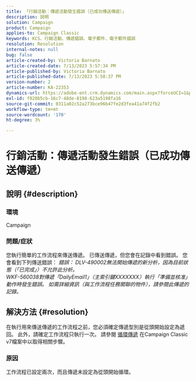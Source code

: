 ```yaml
---
title: 「行銷活動：傳遞活動發生錯誤（已成功傳送傳遞）」
description: 說明
solution: Campaign
product: Campaign
applies-to: Campaign Classic
keywords: KCS、行銷活動、傳遞錯誤、電子郵件、電子郵件錯誤
resolution: Resolution
internal-notes: null
bug: false
article-created-by: Victoria Barnato
article-created-date: 7/13/2023 5:57:34 PM
article-published-by: Victoria Barnato
article-published-date: 7/13/2023 5:58:37 PM
version-number: 2
article-number: KA-22353
dynamics-url: https://adobe-ent.crm.dynamics.com/main.aspx?forceUCI=1&pagetype=entityrecord&etn=knowledgearticle&id=b31db8bc-a621-ee11-9cbe-6045bd006295
exl-id: f020b5cb-16c7-48de-8198-623a5198fa16
source-git-commit: 0311a02c52a273bce96b47fe2d3fea41a74f2fb2
workflow-type: tm+mt
source-wordcount: '170'
ht-degree: 3%

---
```


# 行銷活動：傳遞活動發生錯誤（已成功傳送傳遞）

## 說明 {#description}


### 環境

Campaign

### 問題/症狀

您執行簡單的工作流程來傳送傳遞。 已傳送傳遞，但您會在記錄中看到錯誤。 您會看到下列傳送錯誤：
*錯誤： DLV-490002無法開始傳遞的新分析，因為目前狀態（「已完成」）不允許此分析。
<br>WKF-560038對傳遞「DailyEmail1」（主索引鍵XXXXXXX）執行「準備並核准」動作時發生錯誤。 如需詳細資訊（與工作流程任務關聯的物件），請參閱此傳遞的記錄。*


## 解決方法 {#resolution}


在執行用來傳送傳遞的工作流程之前，您必須確定傳遞型別是從頭開始設定為遞回。 此外，請確定工作流程只執行一次。 請參閱 [循環傳遞](https://experienceleague.adobe.com/docs/campaign-classic/using/automating-with-workflows/action-activities/recurring-delivery.html?lang=en) 在Campaign Classic v7檔案中以取得相關步驟。

### 原因

工作流程已設定兩次，而且傳遞未設定為從頭開始循環。
